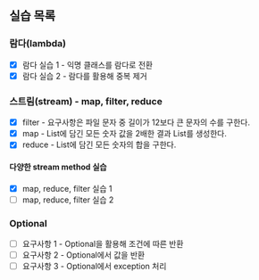 ## 실습 목록
### 람다(lambda)
* [X] 람다 실습 1 - 익명 클래스를 람다로 전환
* [X] 람다 실습 2 - 람다를 활용해 중복 제거
### 스트림(stream) - map, filter, reduce
* [X] filter - 요구사항은 파일 문자 중 길이가 12보다 큰 문자의 수를 구한다.
* [X] map - List에 담긴 모든 숫자 값을 2배한 결과 List를 생성한다.
* [X] reduce - List에 담긴 모든 숫자의 합을 구한다.
#### 다양한 stream method 실습
* [X] map, reduce, filter 실습 1
* [ ] map, reduce, filter 실습 2
### Optional
* [ ] 요구사항 1 - Optional을 활용해 조건에 따른 반환
* [ ] 요구사항 2 - Optional에서 값을 반환
* [ ] 요구사항 3 - Optional에서 exception 처리
